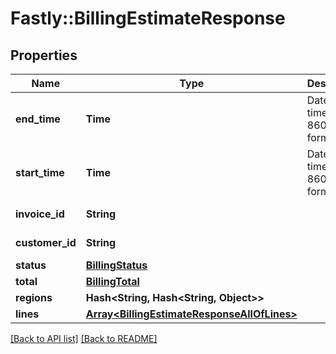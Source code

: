 # Fastly::BillingEstimateResponse

## Properties

| Name | Type | Description | Notes |
| ---- | ---- | ----------- | ----- |
| **end_time** | **Time** | Date and time in ISO 8601 format. | [optional][readonly] |
| **start_time** | **Time** | Date and time in ISO 8601 format. | [optional][readonly] |
| **invoice_id** | **String** |  | [optional][readonly] |
| **customer_id** | **String** |  | [optional][readonly] |
| **status** | [**BillingStatus**](BillingStatus.md) |  | [optional] |
| **total** | [**BillingTotal**](BillingTotal.md) |  | [optional] |
| **regions** | **Hash&lt;String, Hash&lt;String, Object&gt;&gt;** |  | [optional] |
| **lines** | [**Array&lt;BillingEstimateResponseAllOfLines&gt;**](BillingEstimateResponseAllOfLines.md) |  | [optional] |

[[Back to API list]](../../README.md#endpoints) [[Back to README]](../../README.md)

